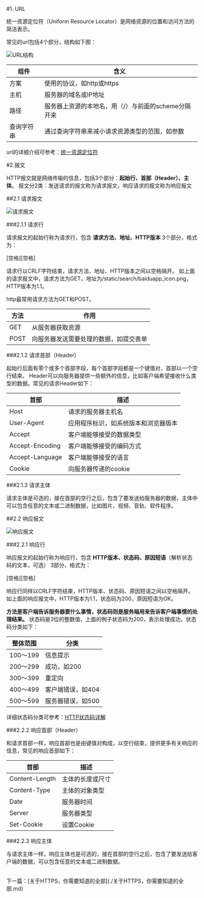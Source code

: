 #1. URL

统一资源定位符（Uniform Resource Locator）是网络资源的位置和访问方法的简洁表示。

常见的url包括4个部分，结构如下图：

![URL结构](http://upload-images.jianshu.io/upload_images/2438937-326b9cbe070b5994.png?imageMogr2/auto-orient/strip%7CimageView2/2/w/1240)

| 组件    | 含义                            |
| ----- | ----------------------------- |
| 方案    | 使用的协议，如http或https             |
| 主机    | 服务器的域名或IP地址                   |
| 路径    | 服务器上资源的本地名，用（/）与前面的scheme分隔开来 |
| 查询字符串 | 通过查询字符串来减小请求资源类型的范围，如参数       |

url的详细介绍可参考：[统一资源定位符](https://en.wikipedia.org/wiki/Uniform_Resource_Locator)

#2.报文

HTTP报文就是网络传输的信息，包括3个部分：**起始行、首部（Header）、主体**。
报文分2类：发送请求的报文称为请求报文，响应请求的报文称为响应报文

##2.1 请求报文

![请求报文](http://upload-images.jianshu.io/upload_images/2438937-68732302a6b1ed44.png?imageMogr2/auto-orient/strip%7CimageView2/2/w/1240)

###2.1.1 请求行

请求报文的起始行称为请求行，包含 **请求方法、地址、HTTP版本** 3个部分，格式为：

<method>[空格]<request url>[空格]<http version>

请求行以CRLF字符结束，请求方法、地址、HTTP版本之间以空格隔开。
如上面的请求报文中，请求方法为GET，地址为/static/search/baiduapp_icon.png，HTTP版本为1.1。

http最常用请求方法为GET和POST。

| 方法   | 作用                  |
| ---- | ------------------- |
| GET  | 从服务器获取资源            |
| POST | 向服务器发送需要处理的数据，如提交表单 |

###2.1.2 请求首部（Header）

起始行后面有零个或多个首部字段，每个首部字段都是一个键值对，首部以一个空行结束。
Header可以向服务器提供一些额外的信息，比如客户端希望接收什么类型的数据。常见的请求Header如下：

| 首部              | 描述                 |
| --------------- | ------------------ |
| Host            | 请求的服务器主机名          |
| User-Agent      | 应用程序标识，如系统版本和浏览器版本 |
| Accept          | 客户端能够接受的数据类型       |
| Accept-Encoding | 客户端能够接受的编码方式       |
| Accept-Language | 客户端能够接受的语言         |
| Cookie          | 向服务器传递的cookie      |

###2.1.3 请求主体

请求主体是可选的，接在首部的空行之后，包含了要发送给服务器的数据，主体中可以包含任意的文本或二进制数据，比如图片、视频、音轨、软件程序。

##2.2 响应报文


![响应报文](http://upload-images.jianshu.io/upload_images/2438937-5ae2e57e9a7f472d.png?imageMogr2/auto-orient/strip%7CimageView2/2/w/1240)

###2.2.1 响应行

响应报文的起始行称为响应行，包含 **HTTP版本、状态码、原因短语**（解析状态码的文本，可选） 3部分，格式为：

<version>[空格]<status>[空格]<reason-phrase>

响应行同样以CRLF字符结束，HTTP版本、状态码、原因短语之间以空格隔开。
如上面的响应报文中，HTTP版本为1.1，状态码为200，原因短语为OK。

**方法是客户端告诉服务器要什么事情，状态码则是服务端用来告诉客户端事情的处理结果。**
状态码是3位的整数值，上面的例子状态码为200，表示处理成功，状态码分类如下：

| 整体范围    | 分类         |
| ------- | ---------- |
| 100～199 | 信息提示       |
| 200～299 | 成功，如200    |
| 300～399 | 重定向        |
| 400～499 | 客户端错误，如404 |
| 500～599 | 服务器错误，如500 |

详细状态码分类可参考：[HTTP状态码详解](http://tool.oschina.net/commons?type=5)

###2.2.2 响应首部（Header）

和请求首部一样，响应首部也是由键值对构成，以空行结束，提供更多有关响应的信息，常见的响应首部如下：

| 首部             | 描述       |
| -------------- | -------- |
| Content-Length | 主体的长度或尺寸 |
| Content-Type   | 主体的对象类型  |
| Date           | 服务器时间    |
| Server         | 服务器类型    |
| Set-Cookie     | 设置Cookie |

###2.2.3 响应主体

与请求主体一样，响应主体也是可选的，接在首部的空行之后，包含了要发送给客户端的数据，可以包含任意的文本或二进制数据。

<br>
下一篇：[关于HTTPS，你需要知道的全部](./关于HTTPS，你需要知道的全部.md)